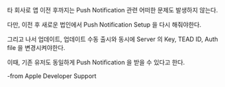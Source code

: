 타 회사로 앱 이전 후까지는 Push Notification 관련 어떠한 문제도 발생하지 않는다.

다만, 이전 후 새로운 법인에서 Push Notification Setup 을 다시 해줘야한다. 

그리고 나서 업데이트, 업데이트 수동 출시와 동시에 Server 의 Key, TEAD ID, Auth file 을 변경시켜야한다. 

이때, 기존 유저도 동일하게 Push Notification 을 받을 수 있다고 한다.

-from Apple Developer Support